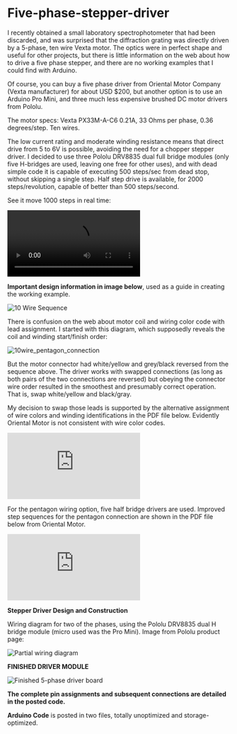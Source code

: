 # Five-phase-stepper-driver

I recently obtained a small laboratory spectrophotometer that had been discarded, and was surprised that the diffraction grating was directly driven by a 5-phase, ten wire Vexta motor. The optics were in perfect shape and useful for other projects, but there is little information on the web about how to drive a five phase stepper, and there are no working examples that I could find with Arduino.

Of course, you can buy a five phase driver from Oriental Motor Company (Vexta manufacturer) for about USD $200, but another option is to use an Arduino Pro Mini, and three much less expensive brushed DC motor drivers from Pololu.

The motor specs: Vexta PX33M-A-C6 0.21A, 33 Ohms per phase, 0.36 degrees/step. Ten wires.

The low current rating and moderate winding resistance means that direct drive from 5 to 6V is possible, avoiding the need for a chopper stepper driver. I decided to use three Pololu DRV8835 dual full bridge modules (only five H-bridges are used, leaving one free for other uses), and with dead simple code it is capable of executing 500 steps/sec from dead stop, without skipping a single step. Half step drive is available, for 2000 steps/revolution, capable of better than 500 steps/second.

See it move 1000 steps in real time:

![STEPPER IN ACTION (1 minute MP4 video)](https://user-images.githubusercontent.com/5509037/108101833-a85dcb80-703c-11eb-8904-4f843a93893b.MP4)

**Important design information in image below**, used as a guide in creating the working example.

![10 Wire Sequence](https://user-images.githubusercontent.com/5509037/108101734-7ea4a480-703c-11eb-8b77-20ec248bf927.png)

There is confusion on the web about motor coil and wiring color code with lead assignment. I started with this diagram, which supposedly reveals the coil and winding start/finish order:

![10wire_pentagon_connection](https://user-images.githubusercontent.com/5509037/108101765-8c5a2a00-703c-11eb-8ffc-eda13e6816d4.png)

But the motor connector had white/yellow and grey/black reversed from the sequence above. The driver works with swapped connections (as long as both pairs of the two connections are reversed) but obeying the connector wire order resulted in the smoothest and presumably correct operation. That is, swap white/yellow and black/gray.

My decision to swap those leads is supported by the alternative assignment of wire colors and winding identifications in the PDF file below. Evidently Oriental Motor is not consistent with wire color codes. 

![5_Phase_Penta_Connection.pdf (44.9 KB)](https://github.com/jremington/Five-phase-stepper-driver/files/5990560/5_Phase_Penta_Connection.pdf)

For the pentagon wiring option, five half bridge drivers are used. Improved step sequences for the pentagon connection are shown in the PDF file below from Oriental Motor.

![10wire_pentagon_connection (pdf)](https://github.com/jremington/Five-phase-stepper-driver/files/5990584/vexta_pentagon_phase_sequence.pdf)

**Stepper Driver Design and Construction**

Wiring diagram for two of the phases, using the Pololu DRV8835 dual H bridge module (micro used was the Pro Mini).  Image from Pololu product page: 

![Partial wiring diagram](https://forum.pololu.com/uploads/default/original/2X/2/2d3e2b9c3bdfc6a51cb122b177fbec8df0921917.png)

**FINISHED DRIVER MODULE**

![Finished 5-phase driver board](https://forum.pololu.com/uploads/default/optimized/2X/a/a757dba4a2396a110fadecf0d8af845cf63d9c08_2_597x500.jpeg)

**The complete pin assignments and subsequent connections are detailed in the posted code.**

**Arduino Code** is posted in two files, totally unoptimized and storage-optimized.





